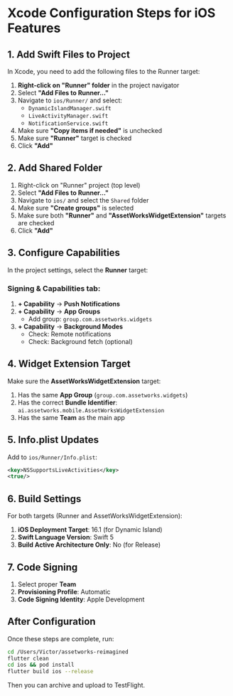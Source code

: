 # Xcode Configuration Steps for iOS Features

## 1. Add Swift Files to Project

In Xcode, you need to add the following files to the Runner target:

1. **Right-click on "Runner" folder** in the project navigator
2. Select **"Add Files to Runner..."**
3. Navigate to `ios/Runner/` and select:
   - `DynamicIslandManager.swift`
   - `LiveActivityManager.swift`
   - `NotificationService.swift`
4. Make sure **"Copy items if needed"** is unchecked
5. Make sure **"Runner"** target is checked
6. Click **"Add"**

## 2. Add Shared Folder

1. Right-click on "Runner" project (top level)
2. Select **"Add Files to Runner..."**
3. Navigate to `ios/` and select the `Shared` folder
4. Make sure **"Create groups"** is selected
5. Make sure both **"Runner"** and **"AssetWorksWidgetExtension"** targets are checked
6. Click **"Add"**

## 3. Configure Capabilities

In the project settings, select the **Runner** target:

### Signing & Capabilities tab:

1. **+ Capability** → **Push Notifications**
2. **+ Capability** → **App Groups**
   - Add group: `group.com.assetworks.widgets`
3. **+ Capability** → **Background Modes**
   - Check: Remote notifications
   - Check: Background fetch (optional)

## 4. Widget Extension Target

Make sure the **AssetWorksWidgetExtension** target:

1. Has the same **App Group** (`group.com.assetworks.widgets`)
2. Has the correct **Bundle Identifier**: `ai.assetworks.mobile.AssetWorksWidgetExtension`
3. Has the same **Team** as the main app

## 5. Info.plist Updates

Add to `ios/Runner/Info.plist`:

```xml
<key>NSSupportsLiveActivities</key>
<true/>
```

## 6. Build Settings

For both targets (Runner and AssetWorksWidgetExtension):

1. **iOS Deployment Target**: 16.1 (for Dynamic Island)
2. **Swift Language Version**: Swift 5
3. **Build Active Architecture Only**: No (for Release)

## 7. Code Signing

1. Select proper **Team**
2. **Provisioning Profile**: Automatic
3. **Code Signing Identity**: Apple Development

## After Configuration

Once these steps are complete, run:

```bash
cd /Users/Victor/assetworks-reimagined
flutter clean
cd ios && pod install
flutter build ios --release
```

Then you can archive and upload to TestFlight.
